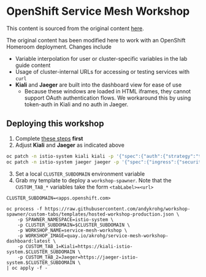 # OpenShift Service Mesh Workshop
This content is sourced from the original content [here](https://github.com/RedHatGov/redhatgov.github.io/tree/docs/content/workshops/openshift_service_mesh).

The original content has been modified here to work with an OpenShift Homeroom deployment. Changes include
* Variable interpolation for user or cluster-specific variables in the lab guide content
* Usage of cluster-internal URLs for accessing or testing services with `curl`
* **Kiali** and **Jaeger** are built into the dashboard view for ease of use
    * Because these windows are loaded in HTML iframes, they cannot support OAuth authentication flows. We workaround this by using token-auth in Kiali and no auth in Jaeger.  

## Deploying this workshop
1. Complete [these steps](https://github.com/RedHatGov/openshift-microservices/tree/workshop-stable/deployment/workshop) **first**
2. Adjust **Kiali** and **Jaeger** as indicated above
```bash
oc patch -n istio-system kiali kiali -p '{"spec":{"auth":{"strategy":"token"}}}' --type merge
oc patch -n istio-system jaeger jaeger -p '{"spec":{"ingress":{"security":"none"}}}' --type merge
```
3. Set a local `CLUSTER_SUBDOMAIN` environment variable
4. Grab my template to deploy a `workshop-spawner`. Note that the `CUSTOM_TAB_*` variables take the form `<tabLabel>=<url>` 
```
CLUSTER_SUBDOMAIN=<apps.openshift.com>

oc process -f https://raw.githubusercontent.com/andykrohg/workshop-spawner/custom-tabs/templates/hosted-workshop-production.json \
    -p SPAWNER_NAMESPACE=istio-system \
    -p CLUSTER_SUBDOMAIN=$CLUSTER_SUBDOMAIN \
    -p WORKSHOP_NAME=service-mesh-workshop \
    -p WORKSHOP_IMAGE=quay.io/akrohg/service-mesh-workshop-dashboard:latest \
    -p CUSTOM_TAB_1=Kiali=https://kiali-istio-system.$CLUSTER_SUBDOMAIN \
    -p CUSTOM_TAB_2=Jaeger=https://jaeger-istio-system.$CLUSTER_SUBDOMAIN \
| oc apply -f -
```